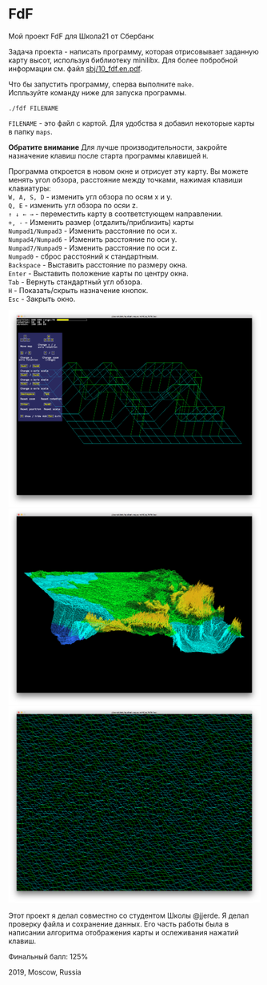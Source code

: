 # FdF
Мой проект FdF для Школа21 от Сбербанк

Задача проекта - написать программу, которая отрисовывает заданную карту высот, используя библиотеку minilibx. Для более побробной информации см. файл [sbj/10_fdf.en.pdf](https://github.com/TesenDesk/FdF/blob/master/sbj/10_fdf.en.pdf).

Что бы запустить программу, сперва выполните `make`.    
Испльзуйте команду ниже для запуска программы.    
```
./fdf FILENAME
```
`FILENAME` - это файл с картой. Для удобства я добавил некоторые карты в папку `maps`.

__Обратите внимание__ Для лучше производительности, закройте назначение клавиш после старта программы клавишей `H`.

Программа откроется в новом окне и отрисует эту карту. Вы можете менять угол обзора, расстояние между точками, нажимая клавиши клавиатуры:    
`W, A, S, D` - изменить угл обзора по осям x и y.    
`Q, E` - изменить угл обзора по осяи z.    
`↑ ↓ ← →` - переместить карту в соответстующем направлении.    
`+, -` - Изменить размер (отдалить/приблизить) карты    
`Numpad1/Numpad3` - Изменить расстояние по оси x.    
`Numpad4/Numpad6` - Изменить расстояние по оси y.    
`Numpad7/Numpad9` - Изменить расстояние по оси z.     
`Numpad0` - сброс расстояний к стандартным.    
`Backspace` - Выставить расстояние по размеру окна.    
`Enter` - Выставить положение карты по центру окна.    
`Tab` - Вернуть стандартный угл обзора.    
`H` - Показать/скрыть назначение кнопок.    
`Esc` - Закрыть окно.

![img1](https://github.com/TesenDesk/FdF/blob/master/images/42-fdf.png)
![img2](https://github.com/TesenDesk/FdF/blob/master/images/france-fdf.png)
![img3](https://github.com/TesenDesk/FdF/blob/master/images/some_map-fdf.png)

Этот проект я делал совместно со студентом Школы @jjerde. Я делал проверку файла и сохранение данных. Его часть работы была в написании алгоритма отображения карты и ослеживания нажатий клавиш.

Финальный балл: 125%

2019, Moscow, Russia
